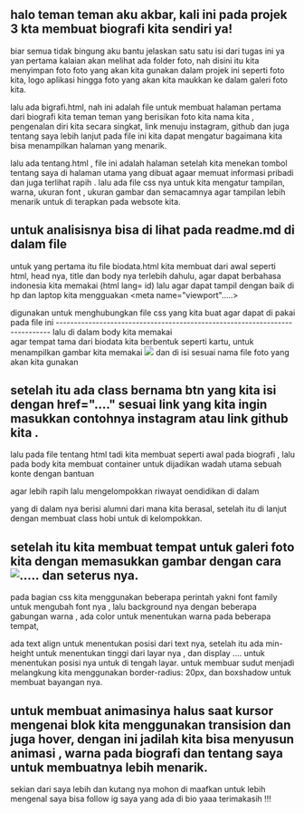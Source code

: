 halo teman teman aku akbar, kali ini pada projek 3 kta membuat biografi kita sendiri ya!
---------------------------------------------------------------------------
biar semua tidak bingung aku bantu jelaskan satu satu isi dari tugas ini ya 
yan pertama kalaian akan melihat ada folder foto, nah disini itu kita menyimpan foto foto yang akan kita gunakan dalam projek ini 
seperti foto kita, logo aplikasi hingga foto yang akan kita maukkan ke dalam galeri foto kita.

lalu ada bigrafi.html, nah ini adalah file untuk membuat halaman pertama  dari biografi kita teman teman yang berisikan foto kita nama kita , pengenalan diri kita secara singkat, link menuju instagram, github dan juga tentang saya lebih lanjut 
pada file ini kita dapat mengatur bagaimana kita bisa menampilkan halaman yang menarik.

lalu ada tentang.html , file ini adalah halaman setelah kita menekan tombol tentang saya di halaman utama yang dibuat agaar memuat informasi pribadi dan juga  terlihat rapih .
lalu ada file css nya untuk kita mengatur tampilan, warna, ukuran font , ukuran gambar dan semacamnya agar tampilan lebih menarik untuk di terapkan pada websote kita.

untuk analisisnya bisa di lihat pada readme.md di dalam file
---------------------------------------------------------------------------

untuk yang pertama itu file biodata.html kita membuat dari awal seperti html, head nya, title dan body nya terlebih dahulu, agar dapat berbahasa indonesia kita memakai (html lang= id) lalu agar dapat tampil dengan baik di hp dan laptop kita mengguakan <meta name="viewport".....> 

<link rel="stylesheet"...> digunakan untuk menghubungkan file css yang kita buat agar dapat di pakai pada file ini
----------------------------------------------------------------------------
lalu di dalam body kita memakai <div class="card"> agar tempat tama dari biodata kita berbentuk seperti kartu, untuk menampilkan gambar kita memakai  <img src="..."> dan di isi sesuai nama file foto yang akan kita gunakan 

setelah itu ada class bernama btn yang kita isi dengan href="...." sesuai link yang kita ingin masukkan contohnya instagram atau link github kita .
----------------------------------------------------------------------------
lalu pada file tentang html tadi kita membuat seperti awal pada biografi ,
lalu pada body kita membuat container untuk dijadikan wadah utama sebuah konte dengan bantuan <P> agar lebih rapih lalu mengelompokkan riwayat oendidikan di dalam  <div class="edu"> yang di dalam nya berisi alumni dari mana kita berasal, setelah itu di lanjut dengan membuat class hobi untuk di kelompokkan.

setelah itu kita membuat tempat untuk galeri foto kita dengan memasukkan gambar dengan cara <img src="foto/.....jpg" alt="....."> dan seterus nya.
---------------------------------------------------------------------------
pada bagian css kita menggunakan beberapa perintah yakni font family untuk mengubah font nya , lalu background nya dengan beberapa gabungan warna , ada color untuk menentukan warna pada beberapa tempat, 

ada text align untuk menentukan posisi dari text nya, setelah itu ada min-height untuk menentukan tinggi dari layar nya , dan display .... untuk menentukan posisi nya untuk di tengah layar. untuk membuar sudut menjadi melangkung kita menggunakan border-radius: 20px, dan boxshadow untuk membuat bayangan nya.

untuk membuat animasinya halus saat kursor mengenai blok kita menggunakan transision dan juga hover, dengan ini jadilah kita bisa menyusun animasi , warna pada biografi dan tentang saya untuk membuatnya lebih menarik.
---------------------------------------------------------------------------
sekian dari saya lebih dan kutang nya mohon di maafkan untuk lebih mengenal saya bisa follow ig saya yang ada di bio yaaa terimakasih !!!
